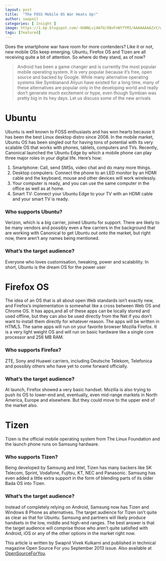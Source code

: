 ```yaml
---
layout: post
title:  "The FOSS Mobile OS War Heats Up!"
author: swapnil
categories: [ Insight ]
image: https://1.bp.blogspot.com/-6UWNLvj4AfU/XNxFnNYfYMI/AAAAAAAAZxY/waeh30FvYvwMad7y-_HkURHh5us3MKCkQCLcBGAs/s1600/rami-al-zayat-170349-unsplash%25281%2529.jpg
tags: [featured]
---
```

Does the smartphone war have room for more contenders? Like it or not, new mobile OSs keep emerging. Ubuntu, Firefox OS and Tizen are all receiving quite a bit of attention. So where do they stand, as of now?

>Android has been a game changer and is currently the most popular mobile operating system. It is very popular because it’s free, open source and backed by Google. While many alternative operating systems like Symbianand Aliyun have existed for a long time, many of these alternatives are popular only in the developing world and really don’t generate much excitement or hype, even though Symbian was pretty big in its hey days.
Let us discuss some of the new arrivals

# Ubuntu
 Ubuntu is well known to FOSS enthusiasts and has won hearts because it has been the best Linux desktop distro since 2008.
In the mobile market, Ubuntu OS has been singled out for having tons of potential with its very scalable OS that works
with phones, tablets, computers and TVs. Recently, Canonical launched the Ubuntu Edge by which a mobile phone can play three major roles in your digital life.
Here’s how:
1. Smartphone: Call, send SMSs, video chat and do many more things.
2. Desktop computers: Connect the phone to an LED monitor by an HDMI cable and the keyboard, mouse and other devices will work wirelessly. 
3. Your computer is ready, and you can use the same computer in the office as well as at home.
4. Smart TV: Connect your Ubuntu Edge to your TV with an HDMI cable and your smart TV is ready.
### Who supports Ubuntu?
Verizon, which is a big carrier, joined Ubuntu for support. There are likely to be many vendors and possibly even a few carriers in the background that are working with Canonical to get Ubuntu out onto the market, but right now, there aren’t any names being mentioned.
### What’s the target audience?
Everyone who loves customisation, tweaking, power and scalability. In short, Ubuntu is the dream OS for the power user

# Firefox OS
The idea of an OS that is all about open Web standards isn’t exactly new, and Firefox’s implementation is somewhat like a cross between Web OS and Chrome OS. It has apps,and all of these apps can be locally stored and used offline, but they can also be used directly from the Net if you don’t want to install them directly for whatever reason. The apps will be written in HTML5. The same apps will run on your favorite browser Mozilla Firefox. It is a very light weight OS and will run on basic hardware like a single core processor and 256 MB RAM.
### Who supports Firefox?
ZTE, Sony and Huawei carriers, including Deutsche Telekom, Telefonica and possibly others who have yet to come forward officially.
### What’s the target audience?
At launch, Firefox showed a very basic handset. Mozilla is also trying to push its OS to lower-end and, eventually, even mid-range markets in North America, Europe and elsewhere. But they could move to the upper end of the market also.


# Tizen
Tizen is the official mobile operating system from The Linux Foundation and the launch phone runs on Samsung hardware.
### Who supports Tizen?
Being developed by Samsung and Intel, Tizen has many backers like SK Telecom, Sprint, Vodafone, Fujitsu, KT, NEC and Panasonic. Samsung has even added a little extra support in the form of blending parts of its older Bada OS into Tizen.
### What’s the target audience?
Instead of completely relying on Android, Samsung now has Tizen and Windows 8 Phone as alternatives. The target audience for Tizen isn’t quite as clear as that for Ubuntu. Samsung and partners will likely produce handsets in the low, middle and high-end ranges. The best answer is that the target audience will comprise those who aren’t quite satisfied with Android, iOS or any of the other options in the market right now.

This article is written by Swapnil Vivek Kulkarni and published in technical magazine Open Source For you September 2013 issue. Also available at [OpenSourceForYou](http://bit.ly/366F555).
